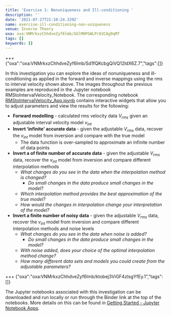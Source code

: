 ```yaml
---
title: 'Exercise 1: Nonuniqueness and Ill-conditioning '
description: ''
date: '2021-07-27T21:10:24.329Z'
name: exercise-ill-conditioning-non-uniqueness
venue: Inverse Theory
oxa: oxa:VNMrkxzChhdveZyf6lmb/GGlM0PGWLPr83CAg9qM7
tags: []
keywords: []
---
```


+++ {"oxa":"oxa:VNMrkxzChhdveZyf6lmb/Sd1fQKcbgQiVQ12ldX6Z.7","tags":[]}

In this investigation you can explore the ideas of nonuniqueness and ill-conditioning as applied in the forward and inverse mappings using the rms to interval velocity shown above. The images throughout the previous examples are reproduced in the Jupyter notebook RMStoIntervalVelocity_Notebook. The corresponding notebook [RMStoIntervalVelocity_App.ipynb](oxa:VNMrkxzChhdveZyf6lmb/mdpRd2BmRVWZ830Wf1cp 'RMStoIntervalVelocity_App.ipynb') contains interactive widgets that allow you to adjust parameters and view the results for the following:

- **Forward modelling** - calculated rms velocity data $V_{rms}$ given an adjustable interval velocity model $v_{int}$
- **Invert ‘infinite’ accurate data** - given the adjustable $V_{rms}$ data, recover the $v_{int}$ model from inversion and compare with the true model
  - The data function is over-sampled to approximate an infinite number of data points
- **Invert a of finite number of accurate data** - given the adjustable $V_{rms}$ data, recover the $v_{int}$ model from inversion and compare different interpolation methods
  - _What changes do you see in the data when the interpolation method is changed?_
    - _Do small changes in the data produce small changes in the model?_
  - _Which interpolation method provides the best approximation of the true model?_
  - _How would the changes in interpolation change your interpretation of the model?_
- **Invert a finite number of noisy data** - given the adjustable $V_{rms}$ data, recover the $v_{int}$ model from inversion and compare different interpolation methods and noise levels
  - _What changes do you see in the data when noise is added?_
    - _Do small changes in the data produce small changes in the model?_
  - _With noise added, does your choice of the optimal interpolation method change?_
  - _How many different data sets and models you could create from the adjustable parameters?_

+++ {"oxa":"oxa:VNMrkxzChhdveZyf6lmb/ktobej3ViGF4zIsgYfEy.1","tags":[]}

The Jupyter notebooks associated with this investigation can be downloaded and run locally or run through the Binder link at the top of the notebooks. More details on this can be found in [Getting Started - Jupyter Notebook Apps](oxa:VNMrkxzChhdveZyf6lmb/txiA7lIdCWcNNYh4xduj 'Getting Started - Jupyter Notebook Apps').
